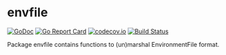 envfile
=======

[![GoDoc](https://godoc.org/github.com/basvdlei/envfile?status.svg)](https://godoc.org/github.com/basvdlei/envfile)
[![Go Report Card](https://goreportcard.com/badge/github.com/basvdlei/envfile)](https://goreportcard.com/report/github.com/basvdlei/envfile)
[![codecov.io](https://codecov.io/github/basvdlei/envfile/coverage.svg?branch=master)](https://codecov.io/github/basvdlei/envfile)
[![Build Status](https://travis-ci.org/basvdlei/envfile.svg?branch=master)](https://travis-ci.org/basvdlei/envfile)

Package envfile contains functions to (un)marshal EnvironmentFile format.
